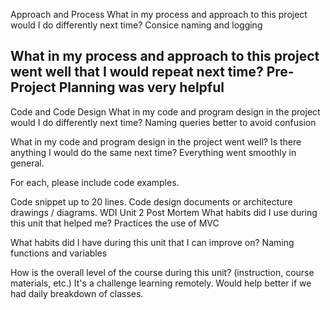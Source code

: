 Approach and Process
What in my process and approach to this project would I do differently next time?
Consice naming and logging

What in my process and approach to this project went well that I would repeat next time?
Pre-Project Planning was very helpful
--

Code and Code Design
What in my code and program design in the project would I do differently next time?
Naming queries better to avoid confusion

What in my code and program design in the project went well? Is there anything I would do the same next time?
Everything went smoothly in general.

For each, please include code examples.

Code snippet up to 20 lines.
Code design documents or architecture drawings / diagrams.
WDI Unit 2 Post Mortem
What habits did I use during this unit that helped me?
Practices the use of MVC

What habits did I have during this unit that I can improve on?
Naming functions and variables

How is the overall level of the course during this unit? (instruction, course materials, etc.)
It's a challenge learning remotely. Would help better if we had daily breakdown of classes.